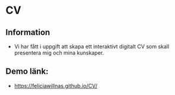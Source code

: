 # CV

## Information 
* Vi har fått i uppgift att skapa ett interaktivt digitalt CV som skall presentera mig och mina kunskaper. 

## Demo länk: 
* https://feliciawillnas.github.io/CV/